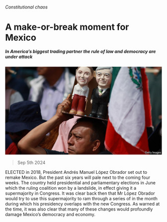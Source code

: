 ###### Constitutional chaos

# A make-or-break moment for Mexico 

##### In America’s biggest trading partner the rule of law and democracy are under attack 

![image](images/20240907_LDP502.jpg) 

> Sep 5th 2024 

ELECTED in 2018, President Andrés Manuel López Obrador set out to remake Mexico. But the past six years will pale next to the coming four weeks. The country held presidential and parliamentary elections in June which the ruling coalition won by a landslide, in effect giving it a supermajority in Congress. It was clear back then that Mr López Obrador would try to use this supermajority to ram through a series of  in the month during which his presidency overlaps with the new Congress. As warned at the time, it was also clear that many of these changes would profoundly damage Mexico’s democracy and economy. 

